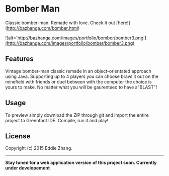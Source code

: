 Bomber Man
===========

Classic bomber-man. Remade with love. Check it out [here!] (http://bazhanga.com/bomber.html)

![alt='http://bazhanga.com/images/portfolio/bomber/bomber3.png'](http://bazhanga.com/images/portfolio/bomber/bomber3.png)

Features
------------

Vintage bomber-man classic remade in an object-orientated approach using Java. Supporting up to 4 players you can choose brawl it 
out on the minefield with friends or duel between with the computer the choice is yours to make. No matter what you will be
gaurenteed to have a"BLAST"!

Usage
------------

To preview simply download the ZIP through git and import the entire project to Greenfoot IDE. Compile, run it and play! 

License
-------------
Copyright (c) 2015 Eddie Zhang.

_________________________
**Stay tuned for a web application version of this project soon. Currently under developement**
